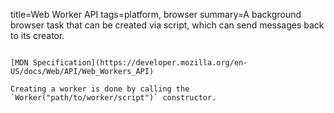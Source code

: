 title=Web Worker API
tags=platform, browser
summary=A background browser task that can be created via script, which can send messages back to its creator.
~~~~~~

[MDN Specification](https://developer.mozilla.org/en-US/docs/Web/API/Web_Workers_API)

Creating a worker is done by calling the `Worker("path/to/worker/script")` constructor.
